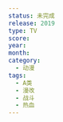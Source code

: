 ```yaml
---
status: 未完成
release: 2019
type: TV
score:
year:
month:
category:
  - 动漫
tags:
  - A类
  - 漫改
  - 战斗
  - 热血
---
```

